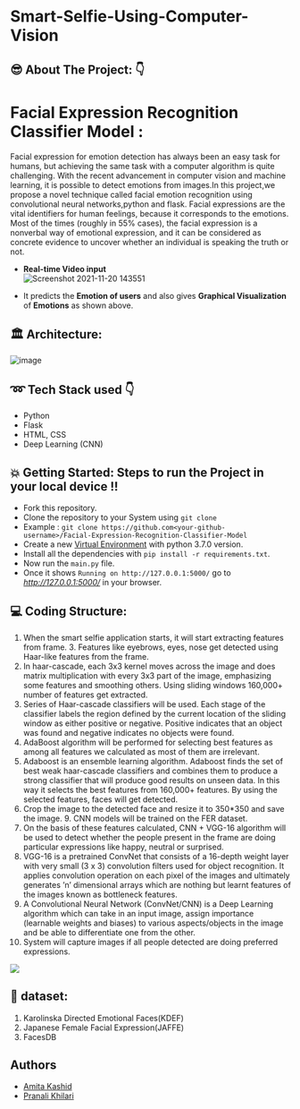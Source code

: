 # Smart-Selfie-Using-Computer-Vision

## :sunglasses:  About The Project: :point_down:

# Facial Expression Recognition Classifier Model :

Facial expression for emotion detection has always been an easy task for humans, but achieving the same task with a computer algorithm is quite challenging. With the recent advancement in computer vision and machine learning, it is possible to detect emotions from images.In this project,we propose a novel technique called facial emotion recognition using convolutional neural networks,python and flask. Facial expressions are the vital identifiers for human feelings, because it corresponds to the emotions. Most of the times (roughly in 55% cases), the facial expression is a nonverbal way of emotional expression, and it can be considered as concrete evidence to uncover whether an individual is speaking the truth or not.


- **Real-time Video input** <br>
![Screenshot 2021-11-20 143551](https://user-images.githubusercontent.com/49828170/142720806-6325ecff-debe-4233-acb7-1da9410026fb.png)

- It predicts the **Emotion of users** and also gives **Graphical Visualization** of **Emotions** as shown above.

## :classical_building: Architecture:

![image](https://user-images.githubusercontent.com/49828170/142721066-85ee8b15-51da-4fbe-b8f7-237e3743b8d2.png)


## :loop: Tech Stack used :point_down:
- Python
- Flask
- HTML, CSS
- Deep Learning (CNN)

## :boom: Getting Started: Steps to run the Project in your local device !!
- Fork this repository.
- Clone the repository to your System using `git clone`
- Example : `git clone https://github.com<your-github-username>/Facial-Expression-Recognition-Classifier-Model`
- Create a new [Virtual Environment](https://packaging.python.org/guides/installing-using-pip-and-virtual-environments/) with python 3.7.0 version. 
- Install all the dependencies with `pip install -r requirements.txt`.
- Now run the `main.py` file. 
- Once it shows `Running on http://127.0.0.1:5000/` go to *http://127.0.0.1:5000/* in your browser.


## :computer: Coding Structure:

1. When the smart selfie application starts, it will start extracting features from frame. 3. Features like eyebrows, eyes, nose get detected using Haar-like features from the frame. 
2. In haar-cascade, each 3x3 kernel moves across the image and does matrix multiplication with every 3x3 part of the image, emphasizing some features and smoothing others. Using sliding windows 160,000+ number of features get extracted. 
3. Series of Haar-cascade classifiers will be used. Each stage of the classifier labels the region defined by the current location of the sliding window as either positive or negative. Positive indicates that an object was found and negative indicates no objects were found. 
4. AdaBoost algorithm will be performed for selecting best features as among all features we calculated as most of them are irrelevant. 
5. Adaboost is an ensemble learning algorithm. Adaboost finds the set of best weak haar-cascade classifiers and combines them to produce a strong classifier that will produce good results on unseen data. In this way it selects the best features from 160,000+ features. By using the selected features, faces will get detected. 
6. Crop the image to the detected face and resize it to 350*350 and save the image. 9. CNN models will be trained on the FER dataset. 
7. On the basis of these features calculated, CNN + VGG-16 algorithm will be used to detect whether the people present in the frame are doing particular expressions like happy, neutral or surprised.  
8. VGG-16 is a pretrained ConvNet that consists of a 16-depth weight layer with very small (3 x 3) convolution filters used for object recognition. It applies convolution operation on each pixel of the images and ultimately generates ’n’ dimensional arrays which are nothing but learnt features of the images known as bottleneck features. 
9. A Convolutional Neural Network (ConvNet/CNN) is a Deep Learning algorithm which can take in an input image, assign importance (learnable weights and biases) to various aspects/objects in the image and be able to differentiate one from the other. 
10. System will capture images if all people detected are doing preferred expressions. 

<img src="https://miro.medium.com/max/1864/1*oURfHMP1--ttXnDx0heusg.png">

## :information_desk_person: dataset:
1. Karolinska Directed Emotional Faces(KDEF)
2. Japanese Female Facial Expression(JAFFE)
3. FacesDB


## Authors
- [Amita Kashid](https://github.com/AmitaKashid)
- [Pranali Khilari](https://github.com/)
